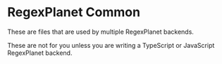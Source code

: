 # RegexPlanet Common

These are files that are used by multiple RegexPlanet backends.

These are not for you unless you are writing a TypeScript or JavaScript RegexPlanet backend.